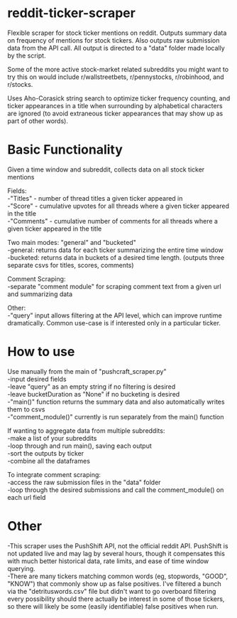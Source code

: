 # reddit-ticker-scraper
Flexible scraper for stock ticker mentions on reddit. Outputs summary data on frequency of mentions for stock tickers. Also outputs raw submission data from the API call. All output is directed to a "data" folder made locally by the script.

Some of the more active stock-market related subreddits you might want to try this on would include r/wallstreetbets, r/pennystocks, r/robinhood, and r/stocks.

Uses Aho-Corasick string search to optimize ticker frequency counting, and ticker appearances in a title when surrounding by alphabetical characters are ignored (to avoid extraneous ticker appearances that may show up as part of other words).

# Basic Functionality
Given a time window and subreddit, collects data on all stock ticker mentions <br>

 Fields:<br>
   -"Titles" - number of thread titles a given ticker appeared in<br>
   -"Score" - cumulative upvotes for all threads where a given ticker appeared in the title<br>
   -"Comments" - cumulative number of comments for all threads where a given ticker appeared in the title<br>
   
Two main modes: "general" and "bucketed"<br>
 -general: returns data for each ticker summarizing the entire time window<br>
 -bucketed: returns data in buckets of a desired time length. (outputs three separate csvs for titles, scores, comments)<br>
 
Comment Scraping:<br>
  -separate "comment module" for scraping comment text from a given url and summarizing data<br>

Other: <br>
-"query" input allows filtering at the API level, which can improve runtime dramatically. Common use-case is if interested only in a particular ticker.<br>

# How to use
Use manually from the main of "pushcraft_scraper.py"<br>
-input desired fields<br>
-leave "query" as an empty string if no filtering is desired<br>
-leave bucketDuration as "None" if no bucketing is desired<br>
-"main()" function returns the summary data and also automatically writes them to csvs<br>
-"comment_module()" currently is run separately from the main() function<br>

If wanting to aggregate data from multiple subreddits:<br>
  -make a list of your subreddits<br>
  -loop through and run main(), saving each output<br>
  -sort the outputs by ticker<br>
  -combine all the dataframes<br>
  
 To integrate comment scraping:<br>
  -access the raw submission files in the "data" folder<br>
  -loop through the desired submissions and call the comment_module() on each url field<br>
  
  
# Other
-This scraper uses the PushShift API, not the official reddit API. PushShift is not updated live and may lag by several hours, though it compensates this with much better historical data, rate limits, and ease of time window querying.<br>
-There are many tickers matching common words (eg, stopwords, "GOOD", "KNOW") that commonly show up as false positives. I've filtered a bunch via the "detrituswords.csv" file but didn't want to go overboard filtering every possibility should there actually be interest in some of those tickers, so there will likely be some (easily identifiable) false positives when run.
 
